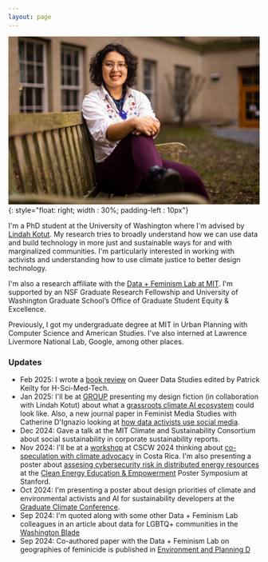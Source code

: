 ```yaml
---
layout: page
---
```

![photo of Amelia Dogan on a bench](assets/headshot.jpeg){: style="float: right; width : 30%; padding-left : 10px"}

I'm a PhD student at the University of Washington where I'm advised by [Lindah Kotut](https://faculty.washington.edu/kotut/). My research tries to broadly understand how we can use data and build technology in more just and sustainable ways for and with marginalized communities. I'm particularly interested in working with activists and understanding how to use climate justice to better design technology. 

I'm also a research affiliate with the [Data + Feminism Lab at MIT](https://dataplusfeminism.mit.edu/). I'm supported by an NSF Graduate Research Fellowship and University of Washington Graduate School’s Office of Graduate Student Equity & Excellence.

Previously, I got my undergraduate degree at MIT in Urban Planning with Computer Science and American Studies. I've also interned at Lawrence Livermore National Lab, Google, among other places.

### Updates

* Feb 2025: I wrote a [book review](https://networks.h-net.org/group/reviews/20058590/dogan-keilty-queer-data-studies) on Queer Data Studies edited by Patrick Keilty for H-Sci-Med-Tech. 
* Jan 2025: I'll be at [GROUP](https://group.acm.org/conferences/group25/papers.php) presenting my design fiction (in collaboration with Lindah Kotut) about what a [grassroots climate AI ecosystem](https://dl.acm.org/doi/10.1145/3701212) could look like. Also, a new journal paper in Feminist Media Studies with Catherine D'Ignazio looking at [how data activists use social media](https://doi.org/10.1080/14680777.2024.2447804).
* Dec 2024: Gave a talk at the MIT Climate and Sustainability Consortium about social sustainability in corporate sustainability reports. 
* Nov 2024: I'll be at a [workshop](https://sites.google.com/view/climatemigrationcscw/) at CSCW 2024 thinking about [co-speculation with climate advocacy](https://drive.google.com/file/d/1NCtyGRddqA5hnutc_nKGSTCLllIleFRH/view?usp=sharing) in Costa Rica. I'm also presenting a poster about [assesing cybersecurity risk in distributed energy resources](https://drive.google.com/file/d/1KMHXOkp9GNEKOkKYujAyzzBcNBFjZh6c/view?usp=sharing) at the [Clean Energy Education & Empowerment](https://c3e.org/) Poster Symposium at Stanford. 
* Oct 2024: I'm presenting a poster about design priorities of climate and environmental activists and AI for sustainability developers at the [Graduate Climate Conference](https://graduateclimateconference.github.io/).
* Sep 2024: I'm quoted along with some other Data + Feminism Lab colleagues in an article about data for LGBTQ+ communities in the [Washington Blade](https://www.washingtonblade.com/2024/09/13/how-data-helps-hurts-lgbtq-communities/)
* Sep 2024: Co-authored paper with the Data + Feminism Lab on geographies of feminicide is published in [Environment and Planning D](https://doi.org/10.1177/02637758241275961)
